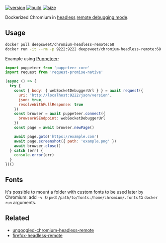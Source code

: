 [![version](https://img.shields.io/badge/chromium-68-green.svg?style=flat-square)](https://pkgs.alpinelinux.org/package/edge/community/x86_64/chromium) [![build](https://img.shields.io/docker/build/deepsweet/chromium-headless-remote.svg?label=build&style=flat-square)](https://hub.docker.com/r/deepsweet/chromium-headless-remote/) [![size](https://img.shields.io/microbadger/image-size/deepsweet/chromium-headless-remote.svg?label=size&style=flat-square)](https://microbadger.com/images/deepsweet/chromium-headless-remote)

Dockerized Chromium in [headless](https://chromium.googlesource.com/chromium/src/+/lkgr/headless/README.md) [remote debugging mode](https://chromedevtools.github.io/devtools-protocol/).

## Usage

```sh
docker pull deepsweet/chromium-headless-remote:68
docker run -it --rm -p 9222:9222 deepsweet/chromium-headless-remote:68
```

Example using [Puppeteer](https://github.com/GoogleChrome/puppeteer):

```js
import puppeteer from 'puppeteer-core'
import request from 'request-promise-native'

(async () => {
  try {
    const { body: { webSocketDebuggerUrl } } = await request({
      uri: 'http://localhost:9222/json/version',
      json: true,
      resolveWithFullResponse: true
    })
    const browser = await puppeteer.connect({
      browserWSEndpoint: webSocketDebuggerUrl
    })
    const page = await browser.newPage()

    await page.goto('https://example.com')
    await page.screenshot({ path: 'example.png' })
    await browser.close()
  } catch (err) {
    console.error(err)
  }
})()
```

## Fonts

It's possible to mount a folder with custom fonts to be used later by Chromium: add `-v $(pwd)/path/to/fonts:/home/chromium/.fonts` to `docker run` arguments.

## Related

* [ungoogled-chromium-headless-remote](https://github.com/deepsweet/ungoogled-chromium-headless-remote)
* [firefox-headless-remote](https://github.com/deepsweet/firefox-headless-remote)
